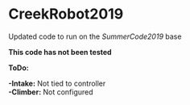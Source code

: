 # CreekRobot2019

Updated code to run on the *SummerCode2019* base  

**This code has not been tested**
  
**ToDo:**  
  
**-Intake:** Not tied to controller  
**-Climber:** Not configured